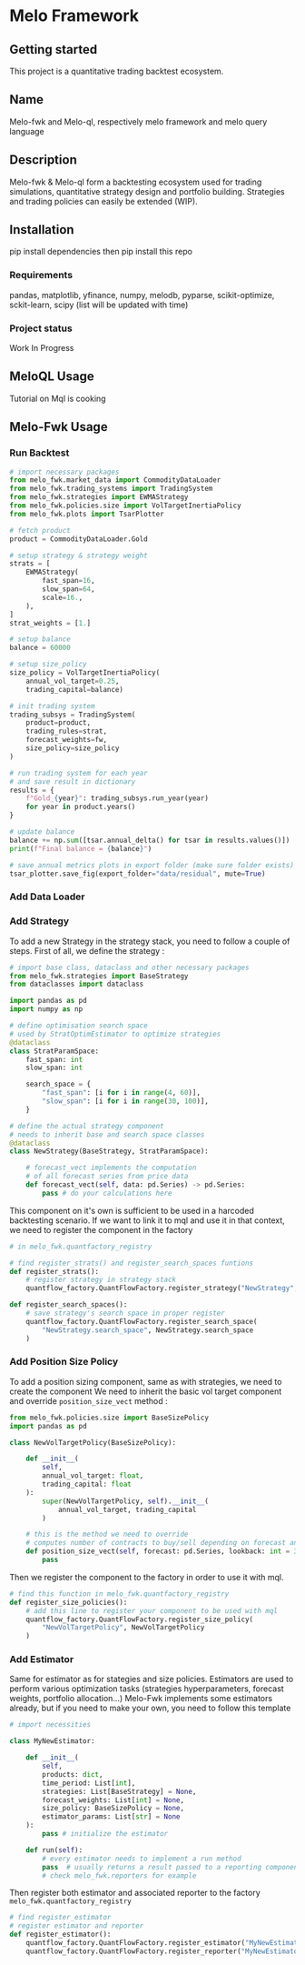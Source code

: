 # Melo Framework

## Getting started

This project is a quantitative trading backtest ecosystem.

## Name

Melo-fwk and Melo-ql, respectively melo framework and melo query language

## Description

Melo-fwk & Melo-ql form a backtesting ecosystem used for trading simulations, quantitative strategy design and portfolio building.
Strategies and trading policies can easily be extended (WIP).

## Installation

pip install dependencies then pip install this repo

### Requirements

pandas, matplotlib, yfinance, numpy, melodb, pyparse, scikit-optimize, sckit-learn, scipy (list will be updated with time)

### Project status
Work In Progress

## MeloQL Usage

Tutorial on Mql is cooking

## Melo-Fwk Usage

### Run Backtest

```python
# import necessary packages
from melo_fwk.market_data import CommodityDataLoader
from melo_fwk.trading_systems import TradingSystem
from melo_fwk.strategies import EWMAStrategy
from melo_fwk.policies.size import VolTargetInertiaPolicy
from melo_fwk.plots import TsarPlotter

# fetch product
product = CommodityDataLoader.Gold

# setup strategy & strategy weight
strats = [
	EWMAStrategy(
		fast_span=16,
		slow_span=64,
		scale=16.,
	),
]
strat_weights = [1.]

# setup balance
balance = 60000

# setup size_policy
size_policy = VolTargetInertiaPolicy(
	annual_vol_target=0.25,
	trading_capital=balance)

# init trading system
trading_subsys = TradingSystem(
	product=product,
	trading_rules=strat,
	forecast_weights=fw,
	size_policy=size_policy
)

# run trading system for each year
# and save result in dictionary
results = {
	f"Gold_{year}": trading_subsys.run_year(year) 
	for year in product.years()
}

# update balance
balance += np.sum([tsar.annual_delta() for tsar in results.values()])
print(f"Final balance = {balance}")

# save annual metrics plots in export folder (make sure folder exists)
tsar_plotter.save_fig(export_folder="data/residual", mute=True)
```

### Add Data Loader

### Add Strategy

To add a new Strategy in the strategy stack, you need to follow a couple of steps.
First of all, we define the strategy :
```python
# import base class, dataclass and other necessary packages
from melo_fwk.strategies import BaseStrategy
from dataclasses import dataclass

import pandas as pd
import numpy as np

# define optimisation search space
# used by StratOptimEstimator to optimize strategies
@dataclass
class StratParamSpace:
	fast_span: int
	slow_span: int

	search_space = {
		"fast_span": [i for i in range(4, 60)],
		"slow_span": [i for i in range(30, 100)],
	}

# define the actual strategy component
# needs to inherit base and search space classes
@dataclass
class NewStrategy(BaseStrategy, StratParamSpace):

	# forecast_vect implements the computation 
	# of all forecast series from price data
	def forecast_vect(self, data: pd.Series) -> pd.Series:
		pass # do your calculations here
```

This component on it's own is sufficient to be used in a harcoded backtesting scenario.
If we want to link it to mql and use it in that context, we need to register the component in the factory

```python
# in melo_fwk.quantfactory_registry

# find register_strats() and register_search_spaces funtions 
def register_strats():
	# register strategy in strategy stack
	quantflow_factory.QuantFlowFactory.register_strategy("NewStrategy", NewStrategy)

def register_search_spaces():
	# save strategy's search space in proper register
	quantflow_factory.QuantFlowFactory.register_search_space(
		"NewStrategy.search_space", NewStrategy.search_space
	)
```

### Add Position Size Policy

To add a position sizing component, same as with strategies, we need to create the component
We need to inherit the basic vol target component and override `position_size_vect` method :
```python
from melo_fwk.policies.size import BaseSizePolicy
import pandas as pd

class NewVolTargetPolicy(BaseSizePolicy):

	def __init__(
		self,
		annual_vol_target: float,
		trading_capital: float
	):
		super(NewVolTargetPolicy, self).__init__(
			annual_vol_target, trading_capital
		)

	# this is the method we need to override
	# computes number of contracts to buy/sell depending on forecast and risk appetite
	def position_size_vect(self, forecast: pd.Series, lookback: int = 36) -> pd.Series:
		pass
```
Then we register the component to the factory in order to use it with mql.
```python
# find this function in melo_fwk.quantfactory_registry
def register_size_policies():
	# add this line to register your component to be used with mql
	quantflow_factory.QuantFlowFactory.register_size_policy(
		"NewVolTargetPolicy", NewVolTargetPolicy
	)
```

### Add Estimator

Same for estimator as for stategies and size policies. 
Estimators are used to perform various optimization tasks (strategies hyperparameters, forecast weights, portfolio allocation...)
Melo-Fwk implements some estimators already, but if you need to make your own, you need to follow this template
```python
# import necessities

class MyNewEstimator:

	def __init__(
		self,
		products: dict,
		time_period: List[int],
		strategies: List[BaseStrategy] = None,
		forecast_weights: List[int] = None,
		size_policy: BaseSizePolicy = None,
		estimator_params: List[str] = None
	):
		pass # initialize the estimator

	def run(self):
		# every estimator needs to implement a run method
		pass  # usually returns a result passed to a reporting component 
		# check melo_fwk.reporters for example
```
Then register both estimator and associated reporter to the factory `melo_fwk.quantfactory_registry`
```python
# find register_estimator 
# register estimator and reporter
def register_estimator():
	quantflow_factory.QuantFlowFactory.register_estimator("MyNewEstimator", MyNewEstimator)
	quantflow_factory.QuantFlowFactory.register_reporter("MyNewEstimator", MyNewReporter)

```


